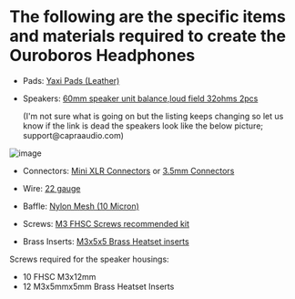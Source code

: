 # The following are the specific items and materials required to create the Ouroboros Headphones

* Pads: 
  [Yaxi Pads (Leather)](https://www.amazon.com/dp/B07G5B257L)

* Speakers: [60mm speaker unit balance,loud field 32ohms 2pcs](https://www.aliexpress.us/item/3256804580176672.html?)
  <p>(I'm not sure what is going on but the listing keeps changing so let us know if the link is dead the speakers look like the below picture; support@capraaudio.com)</p>

![image](https://github.com/CapraAudio/Ouroboros/assets/122894651/b80aa3d7-c9ff-4767-9533-78dfbd948aec)


* Connectors: [Mini XLR Connectors](https://www.amazon.com/dp/B07GTDWNM4) or [3.5mm Connectors](https://www.amazon.com/gp/product/B07MN1RK7F)

* Wire: [22 gauge](https://www.amazon.com/dp/B077XBWX8V)

* Baffle: [Nylon Mesh (10 Micron)](https://www.amazon.com/gp/product/B08X23FN6R)

* Screws: [M3 FHSC Screws recommended kit](https://www.amazon.com/gp/product/B086MC31JT)

* Brass Inserts: [M3x5x5 Brass Heatset inserts](https://www.amazon.com/gp/product/B07TZ37HXJ)

Screws required for the speaker housings:

* 10 FHSC M3x12mm
* 12 M3x5mmx5mm Brass Heatset Inserts
